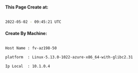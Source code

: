 
   
#### This Page Create at:

```bash

2022-05-02 - 09:45:21 UTC

```

#### Create By Machine:

```bash

Host Name : fv-az198-50

platform  : Linux-5.13.0-1022-azure-x86_64-with-glibc2.31

Ip Local  : 10.1.0.4

```

